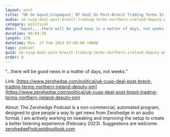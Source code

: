 ```yaml
---
layout: post
title: "UK On &quot;Cusp&quot; Of Deal On Post-Brexit Trading Terms In Northern Ireland: Deputy PM"
audio: uk-cusp-deal-post-brexit-trading-terms-northern-ireland-deputy-pm-0
category: political
desc: "&quot;...there will be good news in a matter of days, not weeks.&quot;"
duration: 00:04:39
length: 279
datetime: Mon, 27 Feb 2023 07:00:00 +0000
tags: podcast
guid: uk-cusp-deal-post-brexit-trading-terms-northern-ireland-deputy-pm-0
order: 0
---
```

&quot;...there will be good news in a matter of days, not weeks.&quot;

Link: [https://www.zerohedge.com/political/uk-cusp-deal-post-brexit-trading-terms-northern-ireland-deputy-pm](https://www.zerohedge.com/political/uk-cusp-deal-post-brexit-trading-terms-northern-ireland-deputy-pm)

About: The Zerohedge Podcast is a non-commercial, automated program, designed to give people a way to get news from Zerohedge in an audio format.  I am actively working on tweaking and improving the setup to create a better listening experience (February 2023).  Suggestions are welcome: [zerohedgePodcast@outlook.com](mailto:zerohedgePodcast@outlook.com)